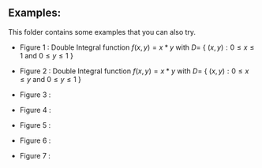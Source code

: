 Examples:
---------

This folder contains some examples that you can also try.

* Figure 1 : Double Integral function $f ( x , y ) = x * y$ with $D=$ { $(x,y): 0 \leq x \leq 1$ and $0 \leq y \leq 1$ }

* Figure 2 : Double Integral function $f ( x , y ) = x * y$ with $D=$ { $(x,y): 0 \leq x \leq y$ and $0 \leq y \leq 1$ }

* Figure 3 :

* Figure 4 :

* Figure 5 :

* Figure 6 :

* Figure 7 :


